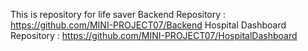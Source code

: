This is repository for life saver
Backend Repository : https://github.com/MINI-PROJECT07/Backend
Hospital Dashboard Repository : https://github.com/MINI-PROJECT07/HospitalDashboard
